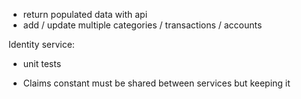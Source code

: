 * return populated data with api
* add / update multiple categories / transactions / accounts

Identity service:
* unit tests

* Claims constant must be shared between services but keeping it 
 

